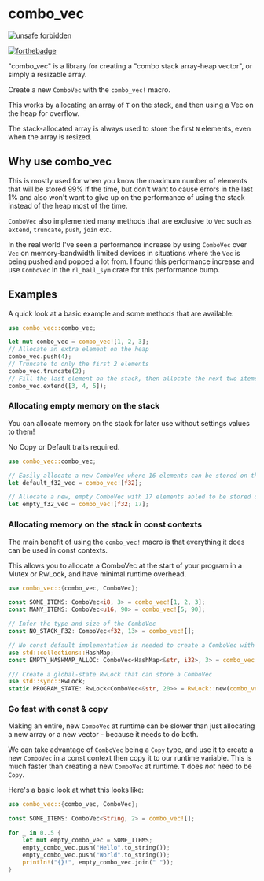# combo_vec

[![unsafe forbidden](https://img.shields.io/badge/unsafe-forbidden-success.svg)](https://github.com/rust-secure-code/safety-dance/) 

[![forthebadge](https://forthebadge.com/images/badges/made-with-rust.svg)](https://forthebadge.com)

"combo_vec" is a library for creating a "combo stack array-heap vector", or simply a resizable array.

Create a new `ComboVec` with the `combo_vec!` macro.

This works by allocating an array of `T` on the stack, and then using a Vec on the heap for overflow.

The stack-allocated array is always used to store the first `N` elements, even when the array is resized.

## Why use combo_vec

This is mostly used for when you know the maximum number of elements that will be stored 99% if the time, but don't want to cause errors in the last 1% and also won't want to give up on the performance of using the stack instead of the heap most of the time.

`ComboVec` also implemented many methods that are exclusive to `Vec` such as `extend`, `truncate`, `push`, `join` etc.

In the real world I've seen a performance increase by using `ComboVec` over `Vec` on memory-bandwidth limited devices in situations where the `Vec` is being pushed and popped a lot from. I found this performance increase and use `ComboVec` in the `rl_ball_sym` crate for this performance bump.

## Examples

A quick look at a basic example and some methods that are available:

```rust
use combo_vec::combo_vec;

let mut combo_vec = combo_vec![1, 2, 3];
// Allocate an extra element on the heap
combo_vec.push(4);
// Truncate to only the first 2 elements
combo_vec.truncate(2);
// Fill the last element on the stack, then allocate the next two items on the heap
combo_vec.extend([3, 4, 5]);
```

### Allocating empty memory on the stack

You can allocate memory on the stack for later use without settings values to them!

No Copy or Default traits required.

```rust
use combo_vec::combo_vec;

// Easily allocate a new ComboVec where 16 elements can be stored on the stack.
let default_f32_vec = combo_vec![f32];

// Allocate a new, empty ComboVec with 17 elements abled to be stored on the stack.
let empty_f32_vec = combo_vec![f32; 17];
```

### Allocating memory on the stack in const contexts

The main benefit of using the `combo_vec!` macro is that everything it does can be used in const contexts.

This allows you to allocate a ComboVec at the start of your program in a Mutex or RwLock, and have minimal runtime overhead.

```rust
use combo_vec::{combo_vec, ComboVec};

const SOME_ITEMS: ComboVec<i8, 3> = combo_vec![1, 2, 3];
const MANY_ITEMS: ComboVec<u16, 90> = combo_vec![5; 90];

// Infer the type and size of the ComboVec
const NO_STACK_F32: ComboVec<f32, 13> = combo_vec![];

// No const default implementation is needed to create a ComboVec with allocated elements on the stack
use std::collections::HashMap;
const EMPTY_HASHMAP_ALLOC: ComboVec<HashMap<&str, i32>, 3> = combo_vec![];

/// Create a global-state RwLock that can store a ComboVec 
use std::sync::RwLock;
static PROGRAM_STATE: RwLock<ComboVec<&str, 20>> = RwLock::new(combo_vec![]);
```

### Go fast with const & copy

Making an entire, new `ComboVec` at runtime can be slower than just allocating a new array or a new vector - because it needs to do both.

We can take advantage of `ComboVec` being a `Copy` type, and use it to create a new `ComboVec` in a const context then copy it to our runtime variable. This is much faster than creating a new `ComboVec` at runtime. `T` does _not_ need to be `Copy`.

Here's a basic look at what this looks like:

```rust
use combo_vec::{combo_vec, ComboVec};

const SOME_ITEMS: ComboVec<String, 2> = combo_vec![];

for _ in 0..5 {
    let mut empty_combo_vec = SOME_ITEMS;
    empty_combo_vec.push("Hello".to_string());
    empty_combo_vec.push("World".to_string());
    println!("{}!", empty_combo_vec.join(" "));
}
```
